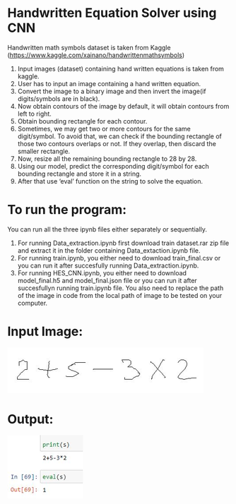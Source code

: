 # Handwritten Equation Solver using CNN

Handwritten math symbols dataset is taken from Kaggle (https://www.kaggle.com/xainano/handwrittenmathsymbols)

1. Input images (dataset) containing hand written equations is taken from kaggle.
2. User has to input an image containing a hand written equation.
3. Convert the image to a binary image and then invert the image(if digits/symbols are in black).
4. Now obtain contours of the image by default, it will obtain contours from left to right.
5. Obtain bounding rectangle for each contour.
6. Sometimes, we may get two or more contours for the same digit/symbol. To avoid that, we can check if the bounding rectangle of those two contours overlaps or not. If they overlap, then discard the smaller rectangle.
7. Now, resize all the remaining bounding rectangle to 28 by 28.
8. Using our model, predict the corresponding digit/symbol for each bounding rectangle and store it in a string.
9. After that use ‘eval’ function on the string to solve the equation.

# To run the program:
You can run all the three ipynb files either separately or sequentially.

1. For running Data_extraction.ipynb first download train dataset.rar zip file and extract it in the folder containing Data_extaction.ipynb file.
2. For running train.ipynb, you either need to download train_final.csv or you can run it after succesfully running Data_extraction.ipynb.
3. For running HES_CNN.ipynb, you either need to download model_final.h5 and model_final.json file or you can run it after succesfullyn running train.ipynb file. You also need to replace the path of the image in code from the local path of image to be tested on your computer.


# Input Image:
<p>
<img src="test4.JPG" alt="Input" >
</p>

# Output:
<p>
<img src="output.JPG" alt="output" >
</p>
